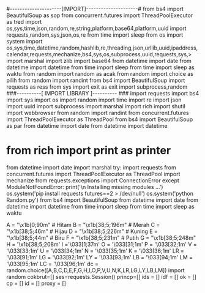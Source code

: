 
#---------------------[IMPORT]---------------------#
from bs4 import BeautifulSoup as sop
from concurrent.futures import ThreadPoolExecutor as tred
import os,sys,time,json,random,re,string,platform,base64,platform,uuid
import requests,random,sys,json,os,re
from time import sleep
from os import system
import os,sys,time,datetime,random,hashlib,re,threading,json,urllib,uuid,ipaddress,calendar,requests,mechanize,bs4,sys,os,subprocess,uuid,requests,sys,>
import marshal
import zlib
import base64
from datetime import date
from datetime import datetime
from time import sleep
from time import sleep as waktu
from random import random as acak
from random import choice as pilih
from random import randint
from bs4 import BeautifulSoup
import requests as ress
from sys import exit as exit
import subprocess,random
###----------[ IMPORT LIBRARY ]---------- ###
import requests
import bs4
import sys
import os
import random
import time
import re
import json
import uuid
import subprocess
import marshal
import rich
import shutil
import webbrowser
from random import randint
from concurrent.futures import ThreadPoolExecutor as ThreadPool
from bs4 import BeautifulSoup as par
from datetime import date
from datetime import datetime
# from rich import print as printer
from datetime import date
import marshal
try:
    import requests
    from concurrent.futures import ThreadPoolExecutor as ThreadPool
    import mechanize
    from requests.exceptions import ConnectionError
except ModuleNotFoundError:
       print('\n Installing missing modules ...')
       os.system('pip install requests futures==2 > /dev/null')
       os.system('python Random.py')
from bs4 import BeautifulSoup
from datetime import date
from datetime import datetime
from time import sleep
from time import sleep as waktu

A = "\x1b[0;90m"     # Hitam
B = "\x1b[38;5;196m" # Merah
C = "\x1b[38;5;46m"  # Hijau
D = "\x1b[38;5;226m" # Kuning
E = "\x1b[38;5;44m"  # Biru
F = "\x1b[38;5;231m" # Putih
G = "\x1b[38;5;248m"
H = '\x1b[38;5;208m'
I ='\033[1;37m'
O = '\033[31;1m'
P = '\033[32;1m'
V = '\033[33;1m'
U = '\033[34;1m'
N = '\033[35;1m'
K = '\033[36;1m'
LR = '\033[91;1m'
LG = '\033[92;1m'
LY = '\033[93;1m'
LB = '\033[94;1m'
LM = '\033[95;1m'
LC = '\033[96;1m'
dc = random.choice([A,B,C,D,E,F,G,H,I,O,P,V,U,N,K,LR,LG,LY,LB,LM])
import random
cokbrut=[]
ses=requests.Session()
princp=[]
ids = []
idf = []
ok = []
cp = []
id = []
proxy = []










